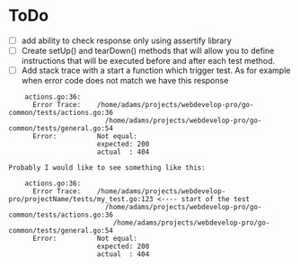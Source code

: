 # ToDo
- [ ] add ability to check response only using assertify library
- [ ] Create setUp() and tearDown() methods that will allow you to define instructions that will be executed before and after each test method. 
- [ ] Add stack trace with a start a function which trigger test. As for example when error code does not match we have this response
```golang
    actions.go:36: 
      Error Trace:    /home/adams/projects/webdevelop-pro/go-common/tests/actions.go:36
                        /home/adams/projects/webdevelop-pro/go-common/tests/general.go:54
      Error:          Not equal: 
                      expected: 200
                      actual  : 404
```
    Probably I would like to see something like this:
```golang
    actions.go:36: 
      Error Trace:    /home/adams/projects/webdevelop-pro/projectName/tests/my_test.go:123 <---- start of the test
                        /home/adams/projects/webdevelop-pro/go-common/tests/actions.go:36
                          /home/adams/projects/webdevelop-pro/go-common/tests/general.go:54
      Error:          Not equal: 
                      expected: 200
                      actual  : 404
```